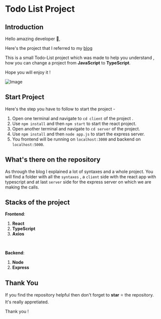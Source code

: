 # Todo List Project 

## Introduction

Hello amazing developer 👋,

Here's the project that I referred to my [blog](https://dev.to/suchintan/javascript-to-typescript-complete-guide-with-react-1nd8)

This is a small Todo-List project which was made to help you understand , how you can change a project from **JavaScript** to **TypeScript**.

Hope you will enjoy it !

![Image](https://res.cloudinary.com/practicaldev/image/fetch/s--Lv2c4oAs--/c_limit%2Cf_auto%2Cfl_progressive%2Cq_auto%2Cw_880/https://dev-to-uploads.s3.amazonaws.com/uploads/articles/kes1szw893rxkl8nxj4r.png)

## Start Project

Here's the step you have to follow to start the project -

1. Open one terminal and navigate to `cd client` of the project .
2. Use `npm install` and then `npm start` to start the react project.
3. Open another terminal and navigate to `cd server` of the project.
4. Use `npm install` and then `node app.js` to start the express server.
5. You frontend will be running on `localhost:3000` and backend on `localhost:5000`.

## What's there on the repository

As through the blog I explained a lot of syntaxes and a whole project. You will find a folder with all the `syntaxes` , a `client` side with the react app with typescript and at last `server` side for the express server on which we are making the calls.

## Stacks of the project

**Frontend**:
1. **React**
2. **TypeScript**
3. **Axios**

<br>


**Backend**:
1. **Node**
2. **Express**

## Thank You

If you find the repository helpful then don't forget to **star** ⭐ the repository. It's really appretiated.

Thank you !